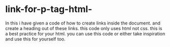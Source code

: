 # link-for-p-tag-html-
In this i have given a code of how to create links inside the document. and create a heading out of these links. this code only uses html not css. this is a best practice for your html. you can use this code or either take inspiration and use this for yourself too.
